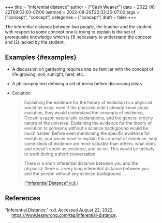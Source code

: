 +++
title = "Inferential distance"
author = ["Cash Weaver"]
date = 2022-08-22T09:53:00-07:00
lastmod = 2022-08-26T22:03:35-07:00
tags = ["concept", "concept"]
categories = ["concept"]
draft = false
+++

The inferential distance between two people, the teacher and the student, with respect to some concept one is trying to explain is the set of prerequisite knowledge which is (1) necessary to understand the concept and (2) lacked by the student.


## Examples {#examples}

-   A discussion on gardening requires one be familiar with the concept of life growing, soil, sunlight, heat, etc.
-   A philosophy text defining a set of terms before discussing ideas.
-   Evolution

    > Explaining the evidence for the theory of evolution to a physicist would be easy; even if the physicist didn't already know about evolution, they would understand the concepts of evidence, Occam's razor, naturalistic explanations, and the general orderly nature of the universe. Explaining the evidence for the theory of evolution to someone without a science background would be much harder. Before even mentioning the specific evidence for evolution, you would have to explain the concept of evidence, why some kinds of evidence are more valuable than others, what does and doesn't count as evidence, and so on. This would be unlikely to work during a short conversation.
    >
    > There is a short inferential distance between you and the physicist; there is a very long inferential distance between you and the person without any science background.
    >
    > (<a href="#citeproc_bib_item_1">“Inferential Distance” n.d.</a>)

## References

<style>.csl-entry{text-indent: -1.5em; margin-left: 1.5em;}</style><div class="csl-bib-body">
  <div class="csl-entry"><a id="citeproc_bib_item_1"></a>“Inferential Distance.” n.d. Accessed August 22, 2022. <a href="https://www.lesswrong.com/tag/inferential-distance">https://www.lesswrong.com/tag/inferential-distance</a>.</div>
</div>
